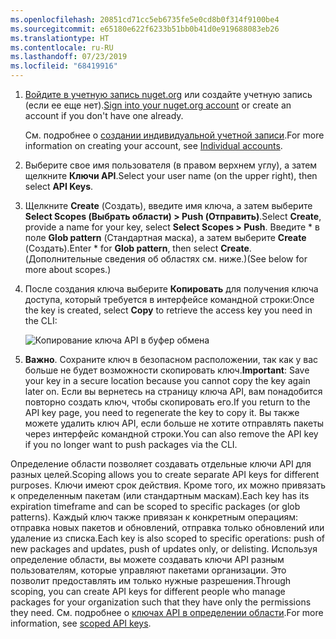 ```yaml
---
ms.openlocfilehash: 20851cd71cc5eb6735fe5e0cd8b0f314f9100be4
ms.sourcegitcommit: e65180e622f6233b51bb0b41d0e919688083eb26
ms.translationtype: HT
ms.contentlocale: ru-RU
ms.lasthandoff: 07/23/2019
ms.locfileid: "68419916"
---
```

1. <span data-ttu-id="100d1-101">[Войдите в учетную запись nuget.org](https://www.nuget.org/users/account/LogOn?returnUrl=%2F) или создайте учетную запись (если ее еще нет).</span><span class="sxs-lookup"><span data-stu-id="100d1-101">[Sign into your nuget.org account](https://www.nuget.org/users/account/LogOn?returnUrl=%2F) or create an account if you don't have one already.</span></span>

   <span data-ttu-id="100d1-102">См. подробнее о [создании индивидуальной учетной записи](../../nuget-org/individual-accounts.md).</span><span class="sxs-lookup"><span data-stu-id="100d1-102">For more information on creating your account, see [Individual accounts](../../nuget-org/individual-accounts.md).</span></span>

1. <span data-ttu-id="100d1-103">Выберите свое имя пользователя (в правом верхнем углу), а затем щелкните **Ключи API**.</span><span class="sxs-lookup"><span data-stu-id="100d1-103">Select your user name (on the upper right), then select **API Keys**.</span></span>

1. <span data-ttu-id="100d1-104">Щелкните **Create** (Создать), введите имя ключа, а затем выберите **Select Scopes (Выбрать области) > Push (Отправить)**.</span><span class="sxs-lookup"><span data-stu-id="100d1-104">Select **Create**, provide a name for your key, select **Select Scopes > Push**.</span></span> <span data-ttu-id="100d1-105">Введите \* в поле **Glob pattern** (Стандартная маска), а затем выберите **Create** (Создать).</span><span class="sxs-lookup"><span data-stu-id="100d1-105">Enter \* for **Glob pattern**, then select **Create**.</span></span> <span data-ttu-id="100d1-106">(Дополнительные сведения об областях см. ниже.)</span><span class="sxs-lookup"><span data-stu-id="100d1-106">(See below for more about scopes.)</span></span>

1. <span data-ttu-id="100d1-107">После создания ключа выберите **Копировать** для получения ключа доступа, который требуется в интерфейсе командной строки:</span><span class="sxs-lookup"><span data-stu-id="100d1-107">Once the key is created, select **Copy** to retrieve the access key you need in the CLI:</span></span>

    ![Копирование ключа API в буфер обмена](../media/QS_Create-02-APIKey.png)

1. <span data-ttu-id="100d1-109">**Важно**. Сохраните ключ в безопасном расположении, так как у вас больше не будет возможности скопировать ключ.</span><span class="sxs-lookup"><span data-stu-id="100d1-109">**Important**: Save your key in a secure location because you cannot copy the key again later on.</span></span> <span data-ttu-id="100d1-110">Если вы вернетесь на страницу ключа API, вам понадобится повторно создать ключ, чтобы скопировать его.</span><span class="sxs-lookup"><span data-stu-id="100d1-110">If you return to the API key page, you need to regenerate the key to copy it.</span></span> <span data-ttu-id="100d1-111">Вы также можете удалить ключ API, если больше не хотите отправлять пакеты через интерфейс командной строки.</span><span class="sxs-lookup"><span data-stu-id="100d1-111">You can also remove the API key if you no longer want to push packages via the CLI.</span></span>

<span data-ttu-id="100d1-112">Определение области позволяет создавать отдельные ключи API для разных целей.</span><span class="sxs-lookup"><span data-stu-id="100d1-112">Scoping allows you to create separate API keys for different purposes.</span></span> <span data-ttu-id="100d1-113">Ключи имеют срок действия. Кроме того, их можно привязать к определенным пакетам (или стандартным маскам).</span><span class="sxs-lookup"><span data-stu-id="100d1-113">Each key has its expiration timeframe and can be scoped to specific packages (or glob patterns).</span></span> <span data-ttu-id="100d1-114">Каждый ключ также привязан к конкретным операциям: отправка новых пакетов и обновлений, отправка только обновлений или удаление из списка.</span><span class="sxs-lookup"><span data-stu-id="100d1-114">Each key is also scoped to specific operations: push of new packages and updates, push of updates only, or delisting.</span></span> <span data-ttu-id="100d1-115">Используя определение области, вы можете создавать ключи API разным пользователям, которые управляют пакетами организации. Это позволит предоставлять им только нужные разрешения.</span><span class="sxs-lookup"><span data-stu-id="100d1-115">Through scoping, you can create API keys for different people who manage packages for your organization such that they have only the permissions they need.</span></span> <span data-ttu-id="100d1-116">См. подробнее о [ключах API в определении области](../../nuget-org/scoped-api-keys.md).</span><span class="sxs-lookup"><span data-stu-id="100d1-116">For more information, see [scoped API keys](../../nuget-org/scoped-api-keys.md).</span></span>